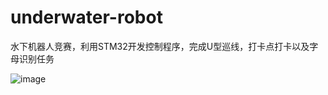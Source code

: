 # underwater-robot
水下机器人竞赛，利用STM32开发控制程序，完成U型巡线，打卡点打卡以及字母识别任务


![image](https://user-images.githubusercontent.com/41197389/155832368-20356060-15d0-49c6-bab3-83c64c3077ab.png)
